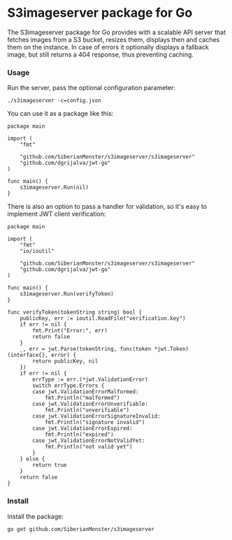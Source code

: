 # S3imageserver package for Go

The S3imageserver package for Go provides with a scalable API server that fetches images from a S3 bucket, resizes them, displays then and caches them on the instance. In case of errors it optionally displays a fallback image, but still returns a 404 response, thus preventing caching.

### Usage

Run the server, pass the optional configuration parameter:

	./s3imageserver -c=config.json


You can use it as a package like this:

	package main

	import (
		"fmt"

		"github.com/SiberianMonster/s3imageserver/s3imageserver"
		"github.com/dgrijalva/jwt-go"
	)

	func main() {
		s3imageserver.Run(nil)
	}


There is also an option to pass a handler for validation, so it's easy to implement JWT client verification:

	package main

	import (
		"fmt"
		"io/ioutil"

		"github.com/SiberianMonster/s3imageserver/s3imageserver"
		"github.com/dgrijalva/jwt-go"
	)

	func main() {
		s3imageserver.Run(verifyToken)
	}

	func verifyToken(tokenString string) bool {
		publicKey, err := ioutil.ReadFile("verification.key")
		if err != nil {
			fmt.Print("Error:", err)
			return false
		}
		_, err = jwt.Parse(tokenString, func(token *jwt.Token) (interface{}, error) {
			return publicKey, nil
		})
		if err != nil {
			errType := err.(*jwt.ValidationError)
			switch errType.Errors {
			case jwt.ValidationErrorMalformed:
				fmt.Println("malformed")
			case jwt.ValidationErrorUnverifiable:
				fmt.Println("unverifiable")
			case jwt.ValidationErrorSignatureInvalid:
				fmt.Println("signature invalid")
			case jwt.ValidationErrorExpired:
				fmt.Println("expired")
			case jwt.ValidationErrorNotValidYet:
				fmt.Println("not valid yet")
			}
		} else {
			return true
		}
		return false
	}


### Install

Install the package:

	go get github.com/SiberianMonster/s3imageserver